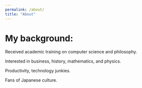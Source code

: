 ```yaml
---
permalink: /about/
title: "About"
---
```


# My background:
Received academic training on computer science and philosophy. 

Interested in business, history, mathematics, and physics.

Productivity, technology junkies.

Fans of Japanese culture.